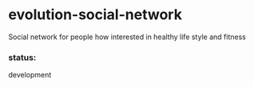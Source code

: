 # evolution-social-network
Social network for people how interested in healthy life style and fitness


### status:
development
